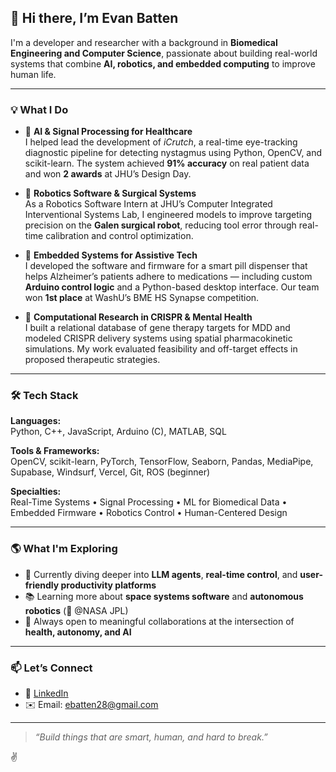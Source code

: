 ## 👋 Hi there, I’m Evan Batten

I'm a developer and researcher with a background in **Biomedical Engineering and Computer Science**, passionate about building real-world systems that combine **AI, robotics, and embedded computing** to improve human life.

---

### 💡 What I Do

- 🧠 **AI & Signal Processing for Healthcare**  
  I helped lead the development of *iCrutch*, a real-time eye-tracking diagnostic pipeline for detecting nystagmus using Python, OpenCV, and scikit-learn. The system achieved **91% accuracy** on real patient data and won **2 awards** at JHU’s Design Day.

- 🤖 **Robotics Software & Surgical Systems**  
  As a Robotics Software Intern at JHU’s Computer Integrated Interventional Systems Lab, I engineered models to improve targeting precision on the **Galen surgical robot**, reducing tool error through real-time calibration and control optimization.

- 💊 **Embedded Systems for Assistive Tech**  
  I developed the software and firmware for a smart pill dispenser that helps Alzheimer’s patients adhere to medications — including custom **Arduino control logic** and a Python-based desktop interface. Our team won **1st place** at WashU’s BME HS Synapse competition.

- 🧬 **Computational Research in CRISPR & Mental Health**  
  I built a relational database of gene therapy targets for MDD and modeled CRISPR delivery systems using spatial pharmacokinetic simulations. My work evaluated feasibility and off-target effects in proposed therapeutic strategies.

---

### 🛠️ Tech Stack

**Languages:**  
Python, C++, JavaScript, Arduino (C), MATLAB, SQL  

**Tools & Frameworks:**  
OpenCV, scikit-learn, PyTorch, TensorFlow, Seaborn, Pandas, MediaPipe, Supabase, Windsurf, Vercel, Git, ROS (beginner)

**Specialties:**  
Real-Time Systems • Signal Processing • ML for Biomedical Data • Embedded Firmware • Robotics Control • Human-Centered Design

---

### 🌎 What I'm Exploring

- 🌱 Currently diving deeper into **LLM agents**, **real-time control**, and **user-friendly productivity platforms**
- 📚 Learning more about **space systems software** and **autonomous robotics** (👀 @NASA JPL)
- 🤝 Always open to meaningful collaborations at the intersection of **health, autonomy, and AI**

---

### 📫 Let’s Connect

- 🔗 [LinkedIn](https://www.linkedin.com/in/evan-batten-9b82402bb/)  
- ✉️ Email: ebatten28@gmail.com  

---

> *“Build things that are smart, human, and hard to break.”*

✌️
